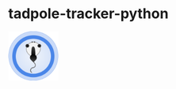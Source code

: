 # tadpole-tracker-python

<!-- ![Tracker icon](/graphics/icons/tracker_icon.png "Tracker App") -->

<img src="https://github.com/alexander-hamme/tadpole-tracker-python/blob/master/graphics/icons/tracker_icon.png" width=20%>
